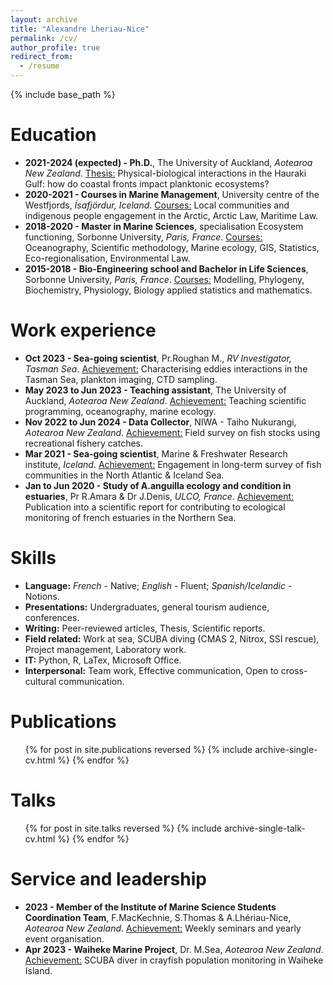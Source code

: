 ```yaml
---
layout: archive
title: "Alexandre Lheriau-Nice"
permalink: /cv/
author_profile: true
redirect_from:
  - /resume
---
```


{% include base_path %}

Education
======
* **2021-2024 (expected) - Ph.D.**, The University of Auckland, _Aotearoa New Zealand_.
  <u>Thesis:</u> Physical-biological interactions in the Hauraki Gulf: how do coastal fronts impact planktonic ecosystems?
* **2020-2021 - Courses in Marine Management**, University centre of the Westfjords, _Ísafjördur, Iceland_.
  <u>Courses:</u> Local communities and indigenous people engagement in the Arctic, Arctic Law, Maritime Law.
* **2018-2020 - Master in Marine Sciences**, specialisation Ecosystem functioning, Sorbonne University, _Paris, France_.
  <u>Courses:</u> Oceanography, Scientific methodology, Marine ecology, GIS, Statistics, Eco-regionalisation, Environmental Law.
* **2015-2018 - Bio-Engineering school and Bachelor in Life Sciences**, Sorbonne University, _Paris, France_.
  <u>Courses:</u> Modelling, Phylogeny, Biochemistry, Physiology, Biology applied statistics and mathematics.

Work experience
======
* **Oct 2023 - Sea-going scientist**, Pr.Roughan M., _RV Investigator, Tasman Sea_.
  <u>Achievement:</u> Characterising eddies interactions in the Tasman Sea, plankton imaging, CTD sampling.
* **May 2023 to Jun 2023 - Teaching assistant**, The University of Auckland, _Aotearoa New Zealand_.
  <u>Achievement:</u> Teaching scientific programming, oceanography, marine ecology.
* **Nov 2022 to Jun 2024 - Data Collector**, NIWA - Taiho Nukurangi, _Aotearoa New Zealand_.
  <u>Achievement:</u> Field survey on fish stocks using recreational fishery catches.
* **Mar 2021 - Sea-going scientist**, Marine & Freshwater Research institute, _Iceland_.
  <u>Achievement:</u> Engagement in long-term survey of fish communities in the North Atlantic & Iceland Sea.
* **Jan to Jun 2020 - Study of A.anguilla ecology and condition in estuaries**, Pr R.Amara & Dr J.Denis, _ULCO, France_.
  <u>Achievement:</u> Publication into a scientific report for contributing to ecological monitoring of french estuaries in the Northern Sea.
  
Skills
======
* **Language:** _French_ - Native; _English_ - Fluent;  _Spanish/Icelandic_ - Notions.
* **Presentations:** Undergraduates, general tourism audience, conferences.
* **Writing:** Peer-reviewed articles, Thesis, Scientific reports.
* **Field related:** Work at sea, SCUBA diving (CMAS 2, Nitrox, SSI rescue), Project management, Laboratory work.
* **IT:** Python, R, LaTex, Microsoft Office.
* **Interpersonal:** Team work, Effective communication, Open to cross-cultural communication.

Publications
======
  <ul>{% for post in site.publications reversed %}
    {% include archive-single-cv.html %}
  {% endfor %}</ul>

Talks
======
  <ul>{% for post in site.talks reversed %}
    {% include archive-single-talk-cv.html  %}
  {% endfor %}</ul>
  
<!---
Teaching
======
  <ul>{% for post in site.teaching reversed %}
    {% include archive-single-cv.html %}
  {% endfor %}</ul>
--->

Service and leadership
======
* **2023 - Member of the Institute of Marine Science Students Coordination Team**, F.MacKechnie, S.Thomas & A.Lhériau-Nice, _Aotearoa New Zealand_. <u>Achievement:</u> Weekly seminars and yearly event organisation.
* **Apr 2023 - Waiheke Marine Project**, Dr. M.Sea, _Aotearoa New Zealand_. <u>Achievement:</u> SCUBA diver in crayfish population monitoring in Waiheke Island.
